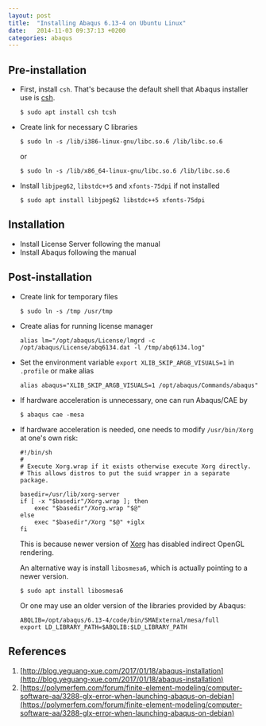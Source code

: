 ```yaml
---
layout: post
title:  "Installing Abaqus 6.13-4 on Ubuntu Linux"
date:   2014-11-03 09:37:13 +0200
categories: abaqus
---
```


## Pre-installation

- First, install `csh`. That's because the default shell that Abaqus installer use is [csh](https://en.wikipedia.org/wiki/C_shell).

  ```shell
  $ sudo apt install csh tcsh
  ```

- Create link for necessary C libraries

  ```shell
  $ sudo ln -s /lib/i386-linux-gnu/libc.so.6 /lib/libc.so.6
  ```
  or

  ```shell
  $ sudo ln -s /lib/x86_64-linux-gnu/libc.so.6 /lib/libc.so.6
  ```
- Install `libjpeg62`, `libstdc++5` and `xfonts-75dpi` if not installed
  ```shell
  $ sudo apt install libjpeg62 libstdc++5 xfonts-75dpi
  ```

## Installation

- Install License Server following the manual
- Install Abaqus following the manual

## Post-installation

- Create link for temporary files

  ```shell
  $ sudo ln -s /tmp /usr/tmp
  ```

- Create alias for running license manager

  ```shell
  alias lm="/opt/abaqus/License/lmgrd -c /opt/abaqus/License/abq6134.dat -l /tmp/abq6134.log"
  ```

- Set the environment variable `export XLIB_SKIP_ARGB_VISUALS=1` in `.profile` or make alias

  ```shell
  alias abaqus="XLIB_SKIP_ARGB_VISUALS=1 /opt/abaqus/Commands/abaqus"
  ```

- If hardware acceleration is unnecessary, one can run Abaqus/CAE by

  ```shell
  $ abaqus cae -mesa
  ```

- If hardware acceleration is needed, one needs to modify `/usr/bin/Xorg` at one's own risk:

  ```shell
  #!/bin/sh
  #
  # Execute Xorg.wrap if it exists otherwise execute Xorg directly.
  # This allows distros to put the suid wrapper in a separate package.

  basedir=/usr/lib/xorg-server
  if [ -x "$basedir"/Xorg.wrap ]; then
      exec "$basedir"/Xorg.wrap "$@"
  else
      exec "$basedir"/Xorg "$@" +iglx
  fi
  ```
  This is because newer version of [Xorg](https://en.wikipedia.org/wiki/X.Org_Server) has disabled indirect OpenGL rendering.

  An alternative way is install `libosmesa6`, which is actually pointing to a newer version.

  ```shell
  $ sudo apt install libosmesa6
  ```
  Or one may use an older version of the libraries provided by Abaqus:

  ```shell
  ABQLIB=/opt/abaqus/6.13-4/code/bin/SMAExternal/mesa/full
  export LD_LIBRARY_PATH=$ABQLIB:$LD_LIBRARY_PATH
  ```

## References

1. [http://blog.yeguang-xue.com/2017/01/18/abaqus-installation](http://blog.yeguang-xue.com/2017/01/18/abaqus-installation)
2. [https://polymerfem.com/forum/finite-element-modeling/computer-software-aa/3288-glx-error-when-launching-abaqus-on-debian](https://polymerfem.com/forum/finite-element-modeling/computer-software-aa/3288-glx-error-when-launching-abaqus-on-debian)
